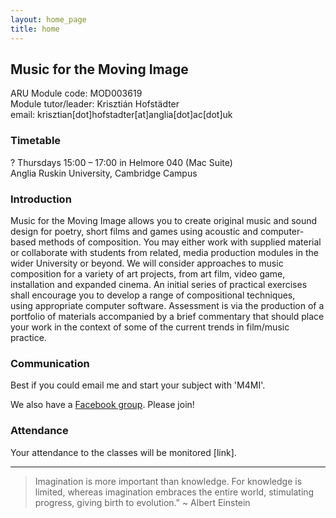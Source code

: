 ```yaml
---
layout: home_page
title: home
---
```


## Music for the Moving Image

ARU Module code: MOD003619  
Module tutor/leader: Krisztián Hofstädter   
email: krisztian[dot]hofstadter[at]anglia[dot]ac[dot]uk  
 

### Timetable 
? Thursdays 15:00 – 17:00 in Helmore 040 (Mac Suite)   
Anglia Ruskin University, Cambridge Campus

### Introduction
Music for the Moving Image allows you to create original music and sound design for poetry, short films and games using acoustic and computer-based methods of composition. You may either work with supplied material or collaborate with students from related, media production modules in the wider University or beyond. We will consider approaches to music composition for a variety of art projects, from art film, video game, installation and expanded cinema.
An initial series of practical exercises shall encourage you to develop a range of compositional techniques, using appropriate computer software. Assessment is via the production of a portfolio of materials accompanied by a brief commentary that should place your work in the context of some of the current trends in film/music practice.

### Communication
Best if you could email me and start your subject with 'M4MI'. 

We also have a [Facebook group](https://www.facebook.com/groups/1091343414312213). Please join!

### Attendance

Your attendance to the classes will be monitored [link]. 

---

> Imagination is more important than knowledge. For knowledge is limited, whereas imagination embraces the entire world, stimulating progress, giving birth to evolution." ~ Albert Einstein
